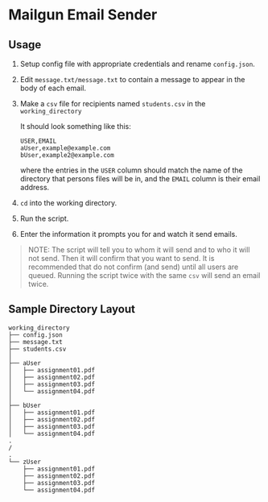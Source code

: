 Mailgun Email Sender
========

## Usage

1. Setup config file with appropriate credentials and rename `config.json`.
2. Edit `message.txt/message.txt` to contain a message to appear in the body
   of each email.
3. Make a `csv` file for recipients named `students.csv` in the
   `working_directory`  
    
   It should look something like this:
   ```csv
   USER,EMAIL
   aUser,example@example.com
   bUser,example2@example.com
   ```   
   where the entries in the `USER` column should match the name of the
   directory that persons files will be in, and the `EMAIL` column is
   their email address.
4. `cd` into the working directory.
5. Run the script.
6. Enter the information it prompts you for and watch it send emails.

> NOTE: The script will tell you to whom it will send and to who it will not
> send. Then it will confirm that you want to send. It is recommended that
> do not confirm (and send) until all users are queued. Running the script
> twice with the same `csv` will send an email twice.


## Sample Directory Layout

```
working_directory
├── config.json
├── message.txt
├── students.csv
│
├── aUser
│   ├── assignment01.pdf
│   ├── assignment02.pdf
│   ├── assignment03.pdf
│   └── assignment04.pdf
│
├── bUser
│   ├── assignment01.pdf
│   ├── assignment02.pdf
│   ├── assignment03.pdf
│   └── assignment04.pdf
.
/
.
└── zUser
    ├── assignment01.pdf
    ├── assignment02.pdf
    ├── assignment03.pdf
    └── assignment04.pdf
```
